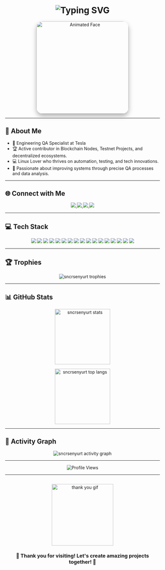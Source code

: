 <!-- Typing SVG (Dynamic typing effect) -->
<h1 align="center" style="margin-top: 0px;">
  <img src="https://readme-typing-svg.herokuapp.com?font=Fira+Code&size=35&pause=1000&color=FFA500&center=true&vCenter=true&width=800&lines=Hello%2C+I'm+Irfan!;Engineering+QA+Specialist+at+Tesla!;Tech+Enthusiast+%7C+Blockchain+Explorer;On+my+journey+to+Become+a+SWE!" alt="Typing SVG" />
</h1>

<!-- Banner GIF (Resized) -->
<p align="center">
  <img src="https://github.com/sncrsenyurt/sncrsenyurt/blob/main/readme-picture.gif" alt="Animated Face" width="300" style="border-radius: 20px; box-shadow: 0 8px 16px rgba(0, 0, 0, 0.3);" />
</p>

---

## 🚀 About Me
- 🔧 Engineering QA Specialist at Tesla
- 🏆 Active contributor in Blockchain Nodes, Testnet Projects, and decentralized ecosystems.
- 💻 Linux Lover who thrives on automation, testing, and tech innovations.
- 🚀 Passionate about improving systems through precise QA processes and data analysis.

---

## 🌐 Connect with Me
<p align="center">
  <a href="https://linkedin.com/in/sncrsenyurt" target="_blank">
    <img src="https://img.shields.io/badge/LinkedIn-%230077B5.svg?style=for-the-badge&logo=linkedin&logoColor=white" />
  </a>
  <a href="https://twitter.com/sencersenyurt" target="_blank">
    <img src="https://img.shields.io/badge/Twitter-%231DA1F2.svg?style=for-the-badge&logo=Twitter&logoColor=white" />
  </a>
  <a href="mailto:sencersenyurt@gmail.com" target="_blank">
    <img src="https://img.shields.io/badge/Gmail-D14836?style=for-the-badge&logo=gmail&logoColor=white" />
  </a>
  <a href="https://irfansenyurt.com" target="_blank">
    <img src="https://img.shields.io/badge/Website-irfansenyurt.com-FF5733?style=for-the-badge&logo=Google-Chrome&logoColor=white" />
  </a>
</p>


---

## 💻 Tech Stack
<p align="center">
  <img src="https://img.shields.io/badge/Python-3670A0?style=plastic&logo=python&logoColor=ffdd54" />
  <img src="https://img.shields.io/badge/C++-00599C?style=plastic&logo=cplusplus&logoColor=white" />
  <img src="https://img.shields.io/badge/Linux-FCC624?style=plastic&logo=linux&logoColor=black" />
  <img src="https://img.shields.io/badge/Jupyter-Notebook-F37626?style=plastic&logo=jupyter&logoColor=white" />
  <img src="https://img.shields.io/badge/Docker-2496ED?style=plastic&logo=docker&logoColor=white" />
  <img src="https://img.shields.io/badge/Blockchain-121D33?style=plastic&logo=blockchain-dot-com&logoColor=white" />
  <img src="https://img.shields.io/badge/VirtualBox-183A61?style=plastic&logo=virtualbox&logoColor=white" />
  <img src="https://img.shields.io/badge/Testnet-0E76A8?style=plastic&logo=chainlink&logoColor=white" />
  <img src="https://img.shields.io/badge/Ethereum-3C3C3D?style=plastic&logo=ethereum&logoColor=white" />
  <img src="https://img.shields.io/badge/GitHub-100000?style=plastic&logo=github&logoColor=white" />
  <img src="https://img.shields.io/badge/Git-F05032?style=plastic&logo=git&logoColor=white" />
  <img src="https://img.shields.io/badge/Jira-0052CC?style=plastic&logo=jira&logoColor=white" />
  <img src="https://img.shields.io/badge/HTML5-E34F26?style=plastic&logo=html5&logoColor=white" />
  <img src="https://img.shields.io/badge/MySQL-00000F?style=plastic&logo=mysql&logoColor=white" />
  <img src="https://img.shields.io/badge/Bitcoin-F7931A?style=plastic&logo=bitcoin&logoColor=white" />
  <img src="https://img.shields.io/badge/Solana-9945FF?style=plastic&logo=solana&logoColor=white" />
  <img src="https://img.shields.io/badge/Polygon-8247E5?style=plastic&logo=polygon&logoColor=white" />
</p>

---

## 🏆 Trophies
<p align="center">
  <img src="https://github-profile-trophy.vercel.app/?username=sncrsenyurt&theme=radical&no-frame=true&margin-w=15&row=2&column=3" alt="sncrsenyurt trophies" />
</p>

---

## 📊 GitHub Stats
<div align="center">
  <img height="180em" src="https://github-readme-stats.vercel.app/api?username=sncrsenyurt&show_icons=true&theme=radical" alt="sncrsenyurt stats" />
</div>

<p align="center">
  <img height="180em" src="https://github-readme-stats.vercel.app/api/top-langs/?username=sncrsenyurt&layout=compact&theme=radical" alt="sncrsenyurt top langs" />
</p>

---

## 🚀 Activity Graph
<p align="center">
  <img src="https://github-readme-activity-graph.vercel.app/graph?username=sncrsenyurt&theme=dracula" alt="sncrsenyurt activity graph" />
</p>

---

<p align="center">
  <img src="https://komarev.com/ghpvc/?username=sncrsenyurt&label=Profile%20Views&color=brightgreen&style=plastic" alt="Profile Views" />
</p>

---

<div align="center" style="margin-top: 30px;">
  <img src="https://media.giphy.com/media/f3iwJFOVOwuy7K6FFw/giphy.gif" width="200" alt="thank you gif"/>
  <h3>🚀 Thank you for visiting! Let's create amazing projects together! 🤝</h3>
</div>
